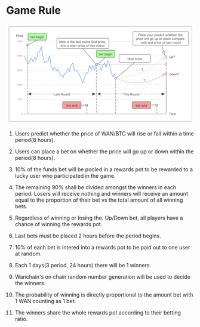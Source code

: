 # Game Rule

![GameRuleImg](./img/gameRule.png)

1) Users predict whether the price of WAN/BTC will rise or fall within a time period(8 hours).

2) Users can place a bet on whether the price will go up or down within the period(8 hours).

3) 10% of the funds bet will be pooled in a rewards pot to be rewarded to a lucky user who participated in the game.

4) The remaining 90% shall be divided amongst the winners in each period. Losers will receive nothing and winners will receive an amount equal to the proportion of their bet vs the total amount of all winning bets.

5) Regardless of winning or losing the. Up/Down bet, all players have a chance of winning the rewards pot.

6) Last bets must be placed 2 hours before the period begins.

7) 10% of each bet is intered into a rewards pot to be paid out to one user at random.

8) Each 1 days(3 period, 24 hours) there will be 1 winners.

9) Wanchain's on chain random number generation will be used to decide the winners.

10) The probability of winning is directly proportional to the amount bet with 1 WAN counting as 1 bet.

11) The winners share the whole rewards pot according to their betting ratio.